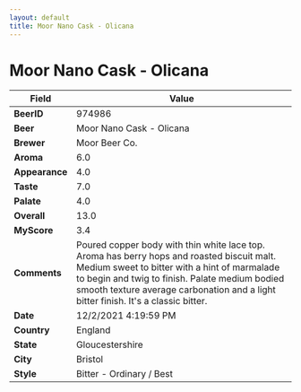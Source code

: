 ```yaml
---
layout: default
title: Moor Nano Cask - Olicana
---
```


# Moor Nano Cask - Olicana

| Field         | Value     |
|---------------|-----------|
| **BeerID** | 974986 |
| **Beer** | Moor Nano Cask - Olicana |
| **Brewer** | Moor Beer Co. |
| **Aroma** | 6.0 |
| **Appearance** | 4.0 |
| **Taste** | 7.0 |
| **Palate** | 4.0 |
| **Overall** | 13.0 |
| **MyScore** | 3.4 |
| **Comments** | Poured copper body with thin white lace top. Aroma has berry hops and roasted biscuit malt. Medium sweet to bitter with a hint of marmalade to begin and twig to finish. Palate medium bodied smooth texture average carbonation and a light bitter finish. It's a classic bitter. |
| **Date** | 12/2/2021 4:19:59 PM |
| **Country** | England |
| **State** | Gloucestershire |
| **City** | Bristol |
| **Style** | Bitter - Ordinary / Best |
